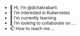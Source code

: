 - 👋 Hi, I’m @dchakrabarti. 
- 👀 I’m interested in Kubernetes
- 🌱 I’m currently learning 
- 💞️ I’m looking to collaborate on ...
- 📫 How to reach me ...

<!---
dchakrabarti/dchakrabarti is a ✨ special ✨ repository because its `README.md` (this file) appears on your GitHub profile.
You can click the Preview link to take a look at your changes.
--->
